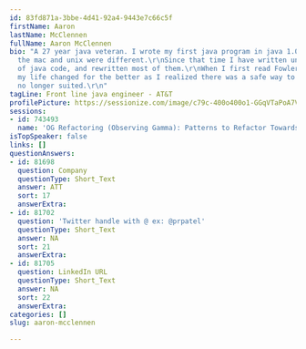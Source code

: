 ```yaml
---
id: 83fd871a-3bbe-4d41-92a4-9443e7c66c5f
firstName: Aaron
lastName: McClennen
fullName: Aaron McClennen
bio: "A 27 year java veteran. I wrote my first java program in java 1.0 when AWT on
  the mac and unix were different.\r\nSince that time I have written uncounted lines
  of java code, and rewritten most of them.\r\nWhen I first read Fowlers Refactoring
  my life changed for the better as I realized there was a safe way to fix code that
  no longer suited.\r\n"
tagLine: Front line java engineer - AT&T
profilePicture: https://sessionize.com/image/c79c-400o400o1-GGqVTaPoA7VxKDtAgUGNsh.jpg
sessions:
- id: 743493
  name: 'OG Refactoring (Observing Gamma): Patterns to Refactor Towards'
isTopSpeaker: false
links: []
questionAnswers:
- id: 81698
  question: Company
  questionType: Short_Text
  answer: ATT
  sort: 17
  answerExtra:
- id: 81702
  question: 'Twitter handle with @ ex: @prpatel'
  questionType: Short_Text
  answer: NA
  sort: 21
  answerExtra:
- id: 81705
  question: LinkedIn URL
  questionType: Short_Text
  answer: NA
  sort: 22
  answerExtra:
categories: []
slug: aaron-mcclennen

---
```

